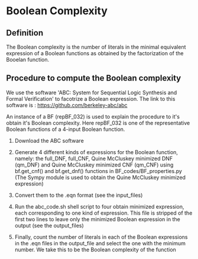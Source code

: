 # Boolean Complexity

## Definition
The Boolean complexity is the number of literals in the minimal equivalent expression of a Boolean functions as obtained by the factorization of the Booelan function.

## Procedure to compute the Boolean complexity

We use the software 'ABC: System for Sequential Logic Synthesis and Formal Verification' to facotrize a Boolean expression. The link to this software is : https://github.com/berkeley-abc/abc 

An instance of a BF (repBF_032) is used to explain the procedure to it's obtain it's Boolean complexity. Here repBF_032 is one of the representative Boolean functions of a 4-input Boolean function.

1. Download the ABC software

2. Generate 4 different kinds of expressions for the Boolean function, namely: the full_DNF, full_CNF, Quine McCluskey minimized DNF (qm_DNF) and Quine McCluskey minimized CNF (qm_CNF) using bf.get_cnf() and bf.get_dnf() functions in BF_codes/BF_properties.py (The Sympy module is used to obtain the Quine McCluskey minimized expression)

3. Convert them to the .eqn format (see the input_files)

4. Run the abc_code.sh shell script to four obtain minimized expression, each corresponding to one kind of expression. This file is stripped of the first two lines to leave only the minimized Boolean expression in the output (see the output_files) 

5. Finally, count the number of literals in each of the Boolean expressions in the .eqn files in the output_file and select the one with the minimum number. We take this to be the Boolean complexity of the function
